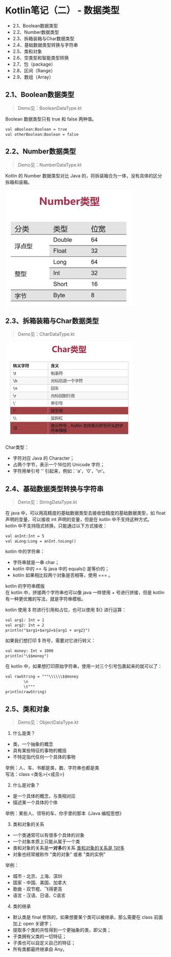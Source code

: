# Kotlin笔记（二） - 数据类型

* 2.1、Boolean数据类型
* 2.2、Number数据类型
* 2.3、拆箱装箱与Char数据类型
* 2.4、基础数据类型转换与字符串
* 2.5、类和对象
* 2.6、空类型和智能类型转换
* 2.7、包（package）
* 2.8、区间（Range）
* 2.9、数组（Array）

## 2.1、Boolean数据类型
> Demo见：BooleanDataType.kt

Boolean 数据类型只有 true 和 false 两种值。
```
val aBoolean:Boolean = true
val otherBoolean:Boolean = false
```

## 2.2、Number数据类型
> Demo见：NumberDataType.kt

Kotlin 的 Number 数据类型对比 Java 的，将拆装箱合为一体，没有具体的区分拆箱和装箱。

![Number数据类型](img_number_type.png)

## 2.3、拆箱装箱与Char数据类型
> Demo见：CharDataType.kt

![Char数据类型 - 转义字符](img_char_type.png)

Char类型：
* 字符对应 Java 的 Character；
* 占两个字节，表示一个16位的 Unicode 字符；
* 字符用单引号 '' 引起来，例如：'a'，'0'，'\n'。

## 2.4、基础数据类型转换与字符串
> Demo见：StringDataType.kt

在 java 中，可以用高精度的基础数据类型去接收低精度的基础数据类型，如 float 声明的变量，可以接收 int 声明的变量，但是在 kotlin 中不支持这种方式。</br>
kotlin 中不支持隐式转换，只能通过以下方式接收：
```
val anInt:Int = 5
val aLong:Long = anInt.toLong()
```

kotlin 中的字符串：
* 字符串就是一串 char；
* kotlin 中的 == 与 java 中的 equals() 是等价的；
* kotlin 如果相比较两个对象是否相等，使用 === 。

kotlin 的字符串模版</br>
在 kotlin 中，拼接两个字符串也可以像 java 一样使用 + 号进行拼接，但是 kotlin 有一种更优雅的写法，就是字符串模板。</br>

kotlin 使用 $ 符进行引用和占位，也可以使用 ${} 进行运算：
```
val arg1: Int = 1
val arg2: Int = 2
println("$arg1+$arg2=${arg1 + arg2}")
```

如果我们想打印 $ 符号，需要对它进行转义：
```
val money: Int = 1000
println("\$$money")
```

在 kotlin 中，如果想打印原始字符串，使用一对三个引号包裹起来的就可以了：
```
val rawString = """\\\\\\$$money
        \n
        \t"""
println(rawString)
```

## 2.5、类和对象
> Demo见：ObjectDataType.kt

1. 什么是类？
* 类，一个抽象的概念
* 具有某些特征的事物的概括
* 不特定指代任何一个具体的事物

举例：人、车、书都是类，数、字符串也都是类</br>
写法：class <类名>{<成员>}</br>

2. 什么是对象？
* 是一个具体的概念，与类相对应
* 描述某一个具体的个体

举例：某些人、领导的车、你手里的那本《Java 编程思想》

3. 类和对象的关系
* 一个类通常可以有很多个具体的对象
* 一个对象本质上只能从属于一个类
* 类和对象的关系是**一对多**的关系
[类和对象的关系是 1对多](img_one_class_to_objects.png)
* 对象也经常被称作 "类的对象" 或者 "类的实例"

举例：
* 城市 - 北京、上海、深圳
* 国家 - 中国、美国、加拿大
* 歌曲 - 双节棍、飞得更高
* 语言 - 汉语、日语、C语言 

4. 类的继承
* 默认类是 final 修饰的，如果想要某个类可以被继承，那么需要在 class 前面加上 open 关键字；
* 提取多个类的共性得到一个更抽象的类，即父类；
* 子类拥有父类的一切特征；
* 子类也可以自定义自己的特征；
* 所有类都最终继承自 Any。